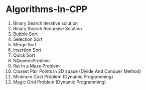 # Algorithms-In-CPP

1. Binary Search Iterative solution
2. Binary Search Recursive Solution
3. Bubble Sort
4. Selection Sort
5. Merge Sort
6. Insertion Sort
7. Quick Sort
8. NQueensProblem
9. Rat In a Maze Problem 
10. Closest Pair Points in 2D space (Divide And Conquer Method)
11. Minimum Cost Problem (Dynamic Programming)
12. Magic Grid Problem (Dynamic Programming)
